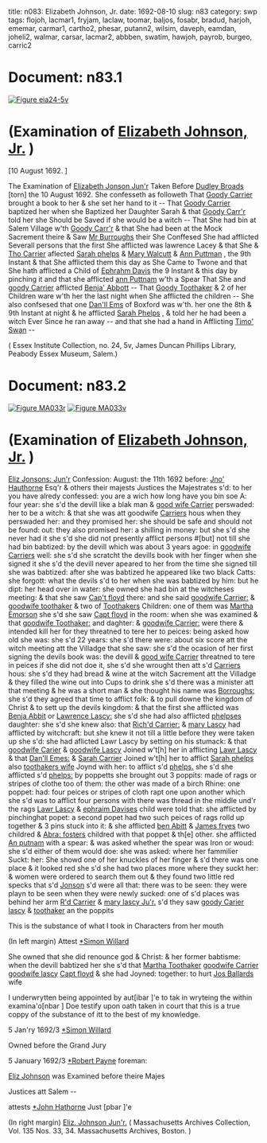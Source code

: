 title: n083: Elizabeth Johnson, Jr.
date: 1692-08-10
slug: n83
category: swp
tags: flojoh, lacmar1, fryjam, laclaw, toomar, baljos, fosabr, bradud, harjoh, ememar, carmar1, cartho2, phesar, putann2, wilsim, daveph, eamdan, joheli2, walmar, carsar, lacmar2, abbben, swatim, hawjoh, payrob, burgeo, carric2




# Document: n83.1

<a href="archives/essex/eia/large/eia24-5v.jpg" class="jqueryLightbox">![Figure eia24-5v](archives/essex/eia/gifs/eia24-5v.gif)</a>

# (Examination of [Elizabeth Johnson, Jr.](/tag/joheli2.html) )

[10 August 1692. ]

The Examination of [Elizabeth Jonson Jun'r](/tag/joheli2.html) Taken Before [Dudley Broads](/tag/bradud.html) [torn] the 10 August 1692.  She confesseth as followeth That [Goody Carrier](/tag/carmar1.html) brought a book to her & she set her hand to it -- That [Goody Carrier](/tag/carmar1.html) baptized her when she Baptized her Daughter Sarah & that [Goody Carr'r](/tag/carmar1.html) told her she Should be Saved if she would be a witch -- That She had bin at Salem Village w'th [Goody Carr'r](/tag/carmar1.html) & that She had been at the Mock Sacrement theire & Saw [Mr Burroughs](/tag/burgeo.html) their She Conffesed She had afflicted Severall persons that the first She afflicted was lawrence Lacey & that She & [Tho Carrier](/tag/cartho2.html) aflected [Sarah phelps](/tag/phesar.html) & [Mary Walcutt](/tag/walmar.html) & [Ann Puttman](/tag/putann2.html) , the 9th Instant & that She afflicted them this day as She Came to Twone and that She hath afflicted a Child of [Ephrahm Davis](/tag/daveph.html) the 9 Instant & this day by pinching it and that she afflicted [ann Puttnam](/tag/putann2.html) w'th a Spear That She and [goody Carrier](/tag/carmar1.html) afflicted [Benja' Abbott](/tag/abbben.html) -- That [Goody Toothaker](/tag/toomar.html) & 2 of her Children ware w'th her the last night when She afflicted the children -- She also confsesed that one [Dan'll Ems](/tag/eamdan.html) of Boxford was w'th. her one the 8th & 9th Instant at night & he afflicted [Sarah Phelps](/tag/phesar.html) , & told her he had been a witch Ever Since he ran away -- and that she had a hand in Afflicting [Timo' Swan](/tag/swatim.html) --

( Essex Institute Collection, no. 24, 5v, James Duncan Phillips Library, Peabody Essex Museum, Salem.)


# Document: n83.2

<a href="archives/MA135/large/MA033r.jpg" class="jqueryLightbox">![Figure MA033r](archives/MA135/small/MA033r.jpg)</a>
<a href="archives/MA135/large/MA033v.jpg" class="jqueryLightbox">![Figure MA033v](archives/MA135/small/MA033v.jpg)</a>

# (Examination of [Elizabeth Johnson, Jr.](/tag/joheli2.html) )

[Eliz Jonsons: Jun'r](/tag/joheli2.html) Confession: August: the 11th 1692  before: [Jno' Hauthorne](/tag/hawjoh.html) Esq'r & others their majests Justices the Majestrates s'd: to her you have alredy confessed: you are a wich how long have you bin soe A: four year: she s'd the devill like a blak man & [good wife Carrier](/tag/carmar1.html) perswaded: her to be a witch: & that she was att goodwife  [Carriers](/tag/carmar1.html) hous when they perswaded her: and they promised her: she should be safe and should not be found: out: they also promised her: a shilling in money: but she s'd she never had it she s'd she did not presently afflict persons #[but] not till she had bin babtized: by the devill which was about 3 years agoe: in [goodwife Carriers](/tag/carmar1.html) well: she s'd she scratcht the devills book with her finger when she signed it she s'd the devill never apeared to her from the time she signed till she was babtized: after she was babtized he appeared like two black Catts: she forgott: what the devils s'd to her when she was babtized by him: but he dipt: her head over in water: she owned she had bin at the witcheses meeting: & that she saw [Cap't floyd](/tag/flojoh.html) there: and she said [goodwife Carrier:](/tag/carmar1.html) & [goodwife toothaker](/tag/toomar.html) & two of [Toothakers](/tag/toomar.html) Children: one of them was [Martha Emorson](/tag/ememar.html) she s'd she saw [Capt floyd](/tag/flojoh.html) in the room: when she was examined & that [goodwife Toothaker:](/tag/toomar.html) and daghter: & [goodwife Carrier:](/tag/carmar1.html) were there & intended kill her for they threatned to tere her to peices: being asked how old she was: she s'd 22 years: she s'd there were: about six score att the witch meeting att the Villadge that she saw: she s'd the ocasion of her first signing the devils book was: the devill & [good wife Carrier](/tag/carmar1.html) threatned to tere in peices if she did not doe it, she s'd she wrought then att s'd [Carriers](/tag/carmar1.html) hous: she s'd they had bread & wine at the witch Sacrement att the Villadge & they filled the wine out into Cups to drink she s'd there was a minister att that meeting & he was a short man & she thought his name was [Borroughs:](/tag/burgeo.html) she s'd they agreed that time to afflict folk: & to pull downe the kingdom of Christ & to sett up the devils kingdom: & that the first she afflicted was [Benja Abbit](/tag/abbben.html) or [Lawrence Lascy:](/tag/laclaw.html) she s'd she had also afflicted [phelpses](/tag/phesar.html) daughter: she s'd she knew also: that [Rich'd Carrier:](/tag/carric2.html) & [mary Lascy](/tag/lacmar1.html) had afflicted by witchcraft: but she knew it not till a little before they were taken up she s'd: she had aflicted Lawr Lascy by setting on his stumack: & that [goodwife Carier](/tag/carmar1.html) & [goodwife Lascy](/tag/lacmar1.html) Joined w't[h] her in afflicting [Lawr Lascy](/tag/laclaw.html) & that [Dan'll Emes:](/tag/eamdan.html) & [Sarah Carrier](/tag/carsar.html) Joined w't[h] her to afflict [Sarah phelps](/tag/phesar.html) also [toothakers wife](/tag/toomar.html) Joynd with her: to afflict s'd [phelps.](/tag/phesar.html) she s'd she afflicted s'd [phelps:](/tag/phesar.html) by poppetts she brought out 3 poppits: made of rags or stripes of clothe too of them: the other was made of a birch Rhine: one poppet: had: four peices or stripes of cloth rapt one upon another which she s'd was to afflict four persons with there was thread in the middle und'r the rags [Lawr Lascy](/tag/laclaw.html) & [ephraim Davises](/tag/daveph.html) child were told that: she afflicted  by pinchinghat popet: a second popet had two such peices of rags rolld up together & 3 pins stuck into it: & she afflicted [ben Abitt](/tag/abbben.html) & [James fryes](/tag/fryjam.html) two childred & [Abra: fosters](/tag/fosabr.html) childred with that poppet & th[e] other. she afflicted [An putnam](/tag/putann2.html) with a spear: & was asked whether the spear was Iron or woud: she s'd either of them would doe: she was asked: where her fammilier Suckt: her: She showd one of her knuckles of her finger & s'd there was one place & it looked red she s'd she had two places more where they suckt her: & women were ordered to search them out & they found two little red specks that s'd [Jonson](/tag/joheli2.html) s'd were all that: there was to be seen: they were playn to be seen when they were newly sucked: one of s'd places was behind her arm [R'd Carrier](/tag/carric2.html) & [mary lascy Ju'r.](/tag/lacmar2.html) s'd they saw [goody Carier](/tag/carmar1.html) [lascy](/tag/lacmar2.html) & [toothaker](/tag/toomar.html) an the poppits

This is the substance of what I took in Characters from her mouth 

(In left margin) Attest [*Simon Willard](/tag/wilsim.html)

She owned that she did renounce god & Christ: & her former babtisme: when the devill babtized her she s'd that [Martha Toothaker](/tag/toomar.html) [goodwife Carrier](/tag/carmar1.html) [goodwife lascy](/tag/lacmar2.html) [Capt floyd](/tag/flojoh.html) & she had Joyned: together: to hurt [Jos Ballards](/tag/baljos.html) wife

I underwrytten being appointed by aut[ibar ]'e to tak in wryteing the within examina'o[nbar ] Doe testify upon oath taken in court that this is a true coppy of the substance of itt to the best of my knowledge. 

5 Jan'ry 1692/3 [*Simon Willard](/tag/wilsim.html)

Owned before the Grand Jury 

5 January 1692/3 [*Robert Payne](/tag/payrob.html) foreman:

[Eliz Johnson](/tag/joheli2.html) was Examined before theire Majes

Justices att Salem -- 

attests [*John Hathorne](/tag/harjoh.html) Just [pbar ]'e

(In right margin) 
[Eliz. Johnson Jun'r.](/tag/joheli2.html) ( Massachusetts Archives Collection, Vol. 135 Nos. 33, 34. Massachusetts Archives, Boston. )